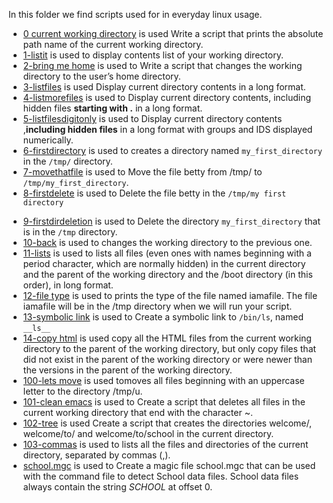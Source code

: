 In this folder we find scripts used for in everyday linux usage.

* [0 current working directory][1] is used Write a script that prints the absolute path name of the current working directory.
* [1-listit][1] is used to display contents list of your working directory.
* [2-bring me home][1] is used to Write a script that changes the working directory to the user’s home directory.
* [3-listfiles][1] is used Display current directory contents in a long format.
* [4-listmorefiles][1] is used to Display current directory contents, including hidden files **starting with .** in a long format.
* [5-listfilesdigitonly][1] is used to Display current directory contents ,**including hidden files** in a long format with groups and IDS displayed numerically.
* [6-firstdirectory][1] is used to creates a directory named `my_first_directory` in the `/tmp/` directory.
* [7-movethatfile][1] is used to Move the file betty from /tmp/ to `/tmp/my_first_directory`.
* [8-firstdelete][1] is used to Delete the file betty in the `/tmp/my first directory`
- [9-firstdirdeletion][1] is used to Delete the directory `my_first_directory` that is in the `/tmp` directory.
- [10-back][1] is used to changes the working directory to the previous one.
- [11-lists][1] is used to  lists all files (even ones with names beginning with a period character, which are normally hidden) in the current directory and the parent of the working directory and the /boot directory (in this order), in long format.
- [12-file type][1] is used to prints the type of the file named iamafile. The file iamafile will be in the /tmp directory when we will run your script.
- [13-symbolic link][1] is used to Create a symbolic link to `/bin/ls`, named `__ls__`
- [14-copy html][1] is used copy all the HTML files from the current working directory to the parent of the working directory, but only copy files that did not exist in the parent of the working directory or were newer than the versions in the parent of the working directory.
- [100-lets move][1] is used tomoves all files beginning with an uppercase letter to the directory /tmp/u.
- [101-clean emacs][1] is used to Create a script that deletes all files in the current working directory that end with the character ~.
- [102-tree][1] is used Create a script that creates the directories welcome/, welcome/to/ and welcome/to/school in the current directory.
- [103-commas][1] is used to  lists all the files and directories of the current directory, separated by commas (,).
- [school.mgc][1] is used to Create a magic file school.mgc that can be used with the command file to detect School data files. School data files always contain the string *SCHOOL* at offset 0.



[1]: https://github.com/eL-247/alx-system_engineering-devops/tree/master/0x00-shell_basics
